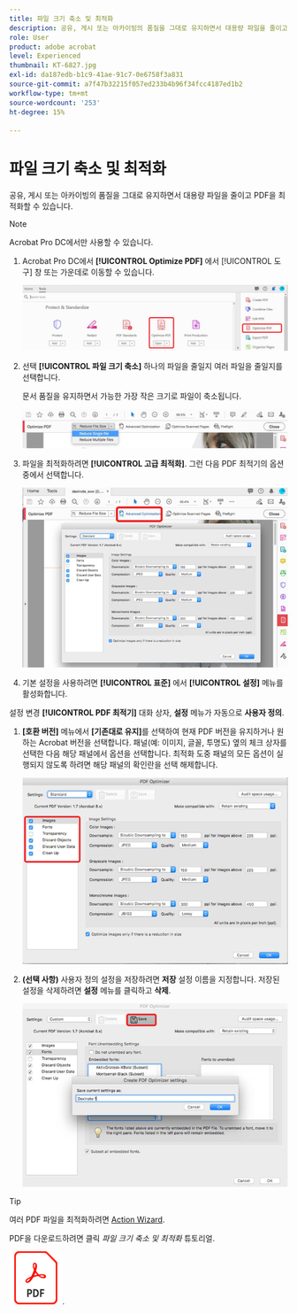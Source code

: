 ```yaml
---
title: 파일 크기 축소 및 최적화
description: 공유, 게시 또는 아카이빙의 품질을 그대로 유지하면서 대용량 파일을 줄이고 PDF 최적화
role: User
product: adobe acrobat
level: Experienced
thumbnail: KT-6827.jpg
exl-id: da187edb-b1c9-41ae-91c7-0e6758f3a831
source-git-commit: a7f47b32215f057ed233b4b96f34fcc4187ed1b2
workflow-type: tm+mt
source-wordcount: '253'
ht-degree: 15%

---
```


# 파일 크기 축소 및 최적화

공유, 게시 또는 아카이빙의 품질을 그대로 유지하면서 대용량 파일을 줄이고 PDF을 최적화할 수 있습니다.

>[!NOTE]
>
>Acrobat Pro DC에서만 사용할 수 있습니다.

1. Acrobat Pro DC에서 **[!UICONTROL Optimize PDF]** 에서 [!UICONTROL 도구] 창 또는 가운데로 이동할 수 있습니다.

   ![1단계 줄이기](../assets/Reduce_1.png)

1. 선택 **[!UICONTROL 파일 크기 축소]** 하나의 파일을 줄일지 여러 파일을 줄일지를 선택합니다.

   문서 품질을 유지하면서 가능한 가장 작은 크기로 파일이 축소됩니다.

   ![2단계 축소](../assets/Reduce_2.png)

1. 파일을 최적화하려면 **[!UICONTROL 고급 최적화]**. 그런 다음 PDF 최적기의 옵션 중에서 선택합니다.

   ![3단계 축소](../assets/Reduce_3.png)

1. 기본 설정을 사용하려면 **[!UICONTROL 표준]** 에서 **[!UICONTROL 설정]** 메뉴를 활성화합니다.

설정 변경 **[!UICONTROL PDF 최적기]** 대화 상자, **설정** 메뉴가 자동으로 **사용자 정의**.

1. **[호환 버전]** 메뉴에서 **[기존대로 유지]**&#x200B;를 선택하여 현재 PDF 버전을 유지하거나 원하는 Acrobat 버전을 선택합니다. 패널(예: 이미지, 글꼴, 투명도) 옆의 체크 상자를 선택한 다음 해당 패널에서 옵션을 선택합니다. 최적화 도중 패널의 모든 옵션이 실행되지 않도록 하려면 해당 패널의 확인란을 선택 해제합니다.

   ![5단계 축소](../assets/Reduce_5.png)

1. **(선택 사항)** 사용자 정의 설정을 저장하려면 **저장** 설정 이름을 지정합니다. 저장된 설정을 삭제하려면 **설정** 메뉴를 클릭하고 **삭제**.

   ![6단계 축소](../assets/Reduce_6.png)

>[!TIP]
>
>여러 PDF 파일을 최적화하려면 [Action Wizard](../advanced-tasks/action.md).

PDF을 다운로드하려면 클릭 *파일 크기 축소 및 최적화* 튜토리얼.

[![파일 크기 축소 및 최적화 튜토리얼 다운로드](../assets/acrobat_PDF_96.png)](../assets/AcrobatDCReduce.pdf).
